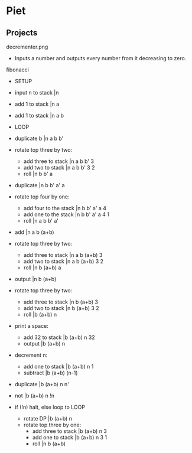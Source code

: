 # Piet

## Projects

decrementer.png
- Inputs a number and outputs every number from it decreasing to zero.

fibonacci
- SETUP
- input n to stack                  |n
- add 1 to stack                    |n a
- add 1 to stack                    |n a b
- LOOP
- duplicate b                       |n a b b'
- rotate top three by two:
    - add three to stack                |n a b b' 3
    - add two to stack                  |n a b b' 3 2
    - roll                              |n b b' a
- duplicate                         |n b b' a' a
- rotate top four by one:
    - add four to the stack             |n b b' a' a 4
    - add one to the stack              |n b b' a' a 4 1
    - roll                              |n a b b' a'
- add                               |n a b (a+b)
- rotate top three by two:
    - add three to stack                |n a b (a+b) 3
    - add two to stack                  |n a b (a+b) 3 2
    - roll                              |n b (a+b) a 
- output                            |n b (a+b) 
- rotate top three by two:
    - add three to stack                |n b (a+b) 3
    - add two to stack                  |n b (a+b) 3 2
    - roll                              |b (a+b) n

- print a space:
    - add 32 to stack                   |b (a+b) n 32
    - output                            |b (a+b) n
- decrement n:
    - add one to stack                  |b (a+b) n 1
    - subtract                          |b (a+b) (n-1)

- duplicate                         |b (a+b) n n'
- not                               |b (a+b) n !n
- if (!n) halt, else loop to LOOP
    - rotate DP                     |b (a+b) n
    - rotate top three by one:
        - add three to stack            |b (a+b) n 3
        - add one to stack              |b (a+b) n 3 1
        - roll                          |n b (a+b)
